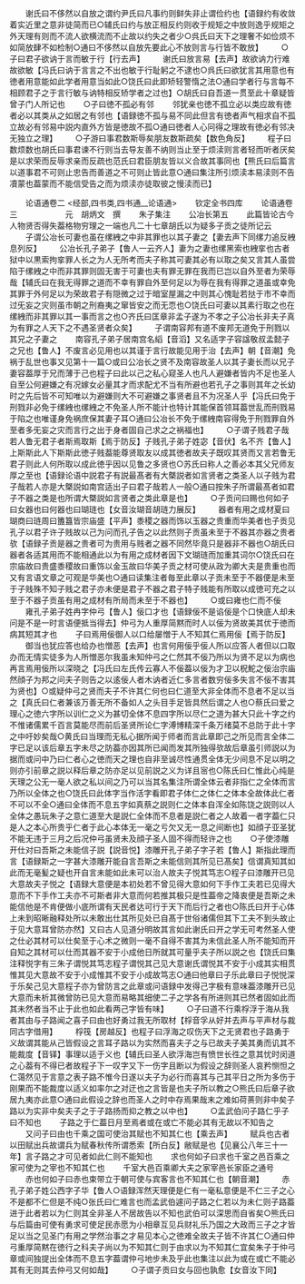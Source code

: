 <!-- { "loadSidebar": true } -->
　　谢氏曰不侈然以自放之谓约尹氏曰凡事约则鲜失非止谓俭约也【语録约有收敛着实近里之意非徒简而已○辅氏曰约与放正相反约则收于规矩之中放则逸乎规矩之外天理有则而不流人欲横流而不止故以约失之者少○呉氏曰天下之理奢不如俭烦不如简放肆不如检制○通曰不侈然以自放先要此心不放则言与行皆不敢放】
　　○子曰君子欲讷于言而敏于行【行去声】
　　谢氏曰放言易【去声】故欲讷力行难故欲敏【冯氏曰讷于言言之不出也敏于行耻躬之不逮也○呉氏曰欲犹言其用意也有徳者用意能如此学者用意当如此○饶氏曰此即矫轻警惰之法○通曰学者行与言每不相顾君子之于言行敏与讷特相反矫学者之过也】○胡氏曰自吾道一贯至此十章疑皆曾子门人所记也
　　○子曰徳不孤必有邻
　　邻犹亲也徳不孤立必以类应故有徳者必以其类从之如居之有邻也【语録徳不孤与易不同此但言有徳者声气相求自不孤立故必有邻易中説内直外方皆是徳故不孤○通曰徳者人心冋得之理故有徳必有邻决无独立之理】
　　○子游曰事君数斯辱矣朋友数斯疏矣【数色角反】
　　程子曰数烦数也胡氏曰事君谏不行则当去导友善不纳则当止至于烦渎则言者轻而听者厌矣是以求荣而反辱求亲而反疏也范氏曰君臣朋友皆以义合故其事同也【熊氏曰后篇言以道事君不可则止忠告而善道之不可则止皆此意○通曰集注所引烦渎本易渎则不告凟蒙也葢蒙而不能信受告之而为烦渎亦徒取彼之慢渎而已】









　　论语通卷二
<经部,四书类,四书通__论语通>
　　钦定全书四库
　　论语通卷三　　　　　　元　胡炳文　撰
　　朱子集注
　　公冶长第五
　　此篇皆论古今人物贤否得失葢格物穷理之一端也凡二十七章胡氏以为疑多子贡之徒所记云
　　子谓公冶长可妻也虽在缧絏之中非其罪也以其子妻之【妻去声下同缧力追反絏息列反】
　　公冶长孔子弟子【鲁人一云齐人】妻为之妻也缧黑索也絏挛也古者狱中以黒索拘挛罪人长之为人无所考而夫子称其可妻其必有以取之矣又言其人虽尝陷于缧絏之中而非其罪则固无害于可妻也夫有罪无罪在我而已岂以自外至者为荣辱哉【辅氏曰在我无得罪之道而不幸有罪自外至何足以为辱在我有得罪之道虽或幸免其罪于外何足以为荣故君子有隠微之过于暗室屋漏之中则其心愧耻若挞于市不幸而过旡妄之灾则虽市朝之刑裔夷之窜皆安之而无恧也○饶氏曰可妻以其素行取之也在缧絏而非其罪以其一事而言之也○齐氏曰匡章非孟子遂为不孝之子公冶长非夫子真为有罪之人天下之不遇圣贤者众矣】
　　子谓南容邦有道不废邦无道免于刑戮以其兄之子妻之
　　南容孔子弟子居南宫名縚【音滔】又名适字子容諡敬叔孟懿子之兄也【鲁人】不废言必见用也以其谨于言行故能见用于治【去声】朝【音潮】免祸于乱世也事又见第十一篇○或曰公冶长之贤不及南容故圣人以其子妻长而以兄子妻容葢厚于兄而薄于己也程子曰此以己之私心窥圣人也凡人避嫌者皆内不足也圣人自至公何避嫌之有况嫁女必量其才而求配尤不当有所避也若孔子之事则其年之长幼时之先后皆不可知唯以为避嫌则大不可避嫌之事贤者且不为况圣人乎【冯氏曰免于刑戮非必免于缧絏也缧絏之不免圣人所不能计也特计其能保首领耳葢世乱而刑戮易于陷之也唯谨身免祸庶保其妻子耳○通曰公冶长不免于缧絏南容得免于刑戮罪自外至者多旡妄之灾而言行之出于身者固自己求之之祸福也】
　　○子谓子贱君子哉若人鲁无君子者斯焉取斯【焉于防反】子贱孔子弟子姓宓【音伏】名不齐【鲁人】上斯斯此人下斯斯此徳子贱葢能尊贤取友以成其徳者故夫子既叹其贤而又言若鲁无君子则此人何所取以成此徳乎因以见鲁之多贤也○苏氏曰称人之善必本其父兄师友厚之至也【语録论语中説君子有説最髙者有大槩説者如言贤者之类圣人以子贱为君子哉若人亦是大槩説如南宫适出子曰君子哉若人一般○通曰按朱子所谓最髙者如君子不器之类是也所谓大槩説如言贤者之类此章是也】
　　○子贡问曰赐也何如子曰女器也曰何器也曰瑚琏也【女音汝瑚音胡琏力展反】
　　器者有用之成材夏曰瑚商曰琏周曰簠簋皆宗庙盛【平声】黍稷之器而饰以玉器之贵重而华美者也子贡见孔子以君子许子贱故以己为问而孔子告之以此然则子贡虽未至于不器其亦器之贵者欤【语録子贡是器之贵者可为贵用与贱者之器不同然毕竟只是器非不器也○胡氏曰器者各适其用而不能相通此以为有用之成材者因下文瑚琏而加重其词尔○饶氏曰在宗庙故曰贵盛黍稷故曰重饰以金玉故曰华美子贡之材可使从政为卿大夫是贵重也而又有言语文章之可观是华美也○通曰读集注者毎至此章以子贡未至于不器便是未至于子贱殊不知子贱之君子亦未便是君子不器之君子特子贱能有所取以成徳可充之以至于不器子贡虽有用之成材有所局而未至于不器也】
　　○或曰雍也仁而不佞
　　雍孔子弟子姓冉字仲弓【鲁人】佞口才也【语録佞不是谄佞是个口快底人却未问是不是一时言语便抵当得去】仲弓为人重厚简黙而时人以佞为贤故美其优于徳而病其短其才也
　　子曰焉用佞御人以口给屡憎于人不知其仁焉用佞【焉于防反】
　　御当也犹应答也给办也憎恶【去声】也言何用佞乎佞人所以应答人者但以口取办而无情实徒多为人所憎恶尔我虽未知仲弓之仁然其不佞乃所以为贤不足以为病也再言焉用佞所以深晓之【冯氏曰左氏传云寡人不佞葢以佞为才卫以柷鮀之佞治宗庙然顔子为邦之问夫子则告之以逺佞人者木讷者近仁多言者数穷佞多失言不佞不害其为贤也】○或疑仲弓之贤而夫子不许其仁何也曰仁道至大非全体而不息者不足以当之【真氏曰仁者兼该万善无所不备如人之头目手足皆具然后谓之人也○蔡氏曰爱之理心之徳六字所以训仁之义为甚切全体不息四字所以尽仁之道为甚大只此十字之约不惟诸儒累千百言莫能尽而前后圣贤所论仁字溥博精深千条万绪莫不总防于此十字之中吁妙矣哉○黄氏曰当理而无私心据所闻于师者而言此章即己之所见而言全体二字已足以该后章五字未尽之防葢亦因其所已闻而发其所独得欤故后章虽引师説以为据而或问中乃曰仁者心之徳而天之理也自非至诚尽性通贯全体无少间息不足以明之则亦引前章之説以释后章之防亦足以见前説之义为详且宻也○陈氏曰仁惟此心纯是天理之公无一毫人欲之私以间之乃可以当其名集注所谓全体云者非指仁之全体而言乃所以全体之也○饶氏曰此体字当作活字看即君子体仁之体仁之体本全故体此仁者不可以不全○通曰全体而不息五字如真蔡之説则仁之体本自浑全如陈饶之説则以人全体之愚玩朱子之意仁道至大是説仁全体而不息者是説仁者之人故着一者字葢仁只是人之本心所贵乎仁者于此心本体无一毫之亏欠又无一息之间断也】如顔子亚圣犹不能无违于三月之后况仲弓虽贤未及顔子圣人固不得而轻许之也
　　○子使漆雕开仕对曰吾斯之未能信子説【説音悦】漆雕开孔子弟子字子若【鲁人】斯指此理而言【语録斯之一字甚大漆雕开能自言吾斯之未能信则其所见已髙矣】信谓真知其如此而无毫髪之疑也开自言未能如此未可以治人故夫子悦其笃志○程子曰漆雕开已见大意故夫子悦之【语録大意便是本初处若不曾见得大意如何下手作工夫若已见得大意而不下手作工夫亦不可斯者非大意而何若推其极只是性葢帝之降衷便是吾斯之未能信他是不肯便做小底所谓有天民者达可行于天下而后行之者也○陈氏曰开于心体上未到昭晰融释处所以未敢出仕其所见处已自髙于世俗诸儒但其下工夫不到头故止于见大意耳曾防亦然】又曰古人见道分明故其言如此谢氏曰开之学无可考然圣人使之仕必其材可以仕矣至于心术之微则一毫不自得不害其为未信此圣人所不能知而开自知之其材可以仕而其器不安于小成他日所就其可量乎夫子所以説之也【饶氏曰集注释悦字有三朱子谓悦其笃志程子谓悦其己见大意谢氏谓悦其不安于小成其实相贯惟其见大意故不安于小成惟其不安于小成故笃志○通曰他章曰子乐此章曰子悦悦深于乐矣己见大意程子亦为曾防言之此章或问语録中发得己字极有意味葢漆雕开已见大意而未析其微曾防已见大意而易略其细使二子之学各有所进则其已然者固如此而其未然者当不止于此也如此看两己字皆有味】
　　○子曰道不行乘桴浮于海从我者其由与子路闻之喜子曰由也好勇过我无所取材【桴音孚从好并去声与平声材与裁同古字借用】
　　桴筏【房越反】也程子曰浮海之叹伤天下之无贤君也子路勇于义故谓其能从己皆假设之言耳子路以为实然而喜夫子之与已故夫子美其勇而讥其不能裁度【音铎】事理以适于义也【辅氏曰圣人欲浮海岂有愤世长徃之意其忧时闵道之心葢有不得已者故程子下一叹字又下一伤字且断以为假设之辞则圣人哀矜恻怛之仁蔼然见于言意之表子路不惟今日遂以夫子为必行而喜其与己其平日之所为多伤于刚果而不能裁度以适义如率尔之对迂也之言皆是也夫子所以教之○熊氏曰后章子欲居九夷亦此意○通曰此假设之辞也而圣人之时中存焉果哉末之难如荷蒉则非中矣子路以为实非中矣夫子之于子路扬而抑之教之以中也】
　　○孟武伯问子路仁乎子曰不知也
　　子路之于仁葢日月至焉者或在或亡不能必其有无故以不知告之
　　又问子曰由也千乘之国可使治其赋也不知其仁也【乘去声】
　　赋兵也古者以田赋出兵故谓兵为赋春秋传所谓悉索【所白反】敝赋是也【见襄公八年三十一年】言子路之才可见者如此仁则不能知也
　　求也何如子曰求也千室之邑百乘之家可使为之宰也不知其仁也
　　千室大邑百乘卿大夫之家宰邑长家臣之通号
　　赤也何如子曰赤也束带立于朝可使与宾客言也不知其仁也【朝音潮】
　　赤孔子弟子姓公西字子华【鲁人○语録浑然天理便是仁有一毫私意便是不仁三子之心不是都不仁但是不纯○张氏曰仁难言也而孟武伯遽问子路之仁若以为未仁则子路葢进于此者若以为仁则其全非圣人不居故告以不知也武伯可以深思而自省矣○熊氏曰与后篇由可使有勇求可使足民赤愿为小相章互见兵财礼乐乃国之大政而三子之才皆足以当之见圣门有用之学然治事之才易见本心之徳难全故夫子皆不许其仁○通曰仲弓重厚简黙在徳行之科夫子尚以为不知其仁则于由求以为不知其仁宜矣朱子于仲弓章或间独提出全体而不息五字葢谓仲弓地步未及乎此也集注以此为或在或亡不能必其有无则其去仲弓又何如哉】
　　○子谓子贡曰女与回也孰愈【女音汝下同】
